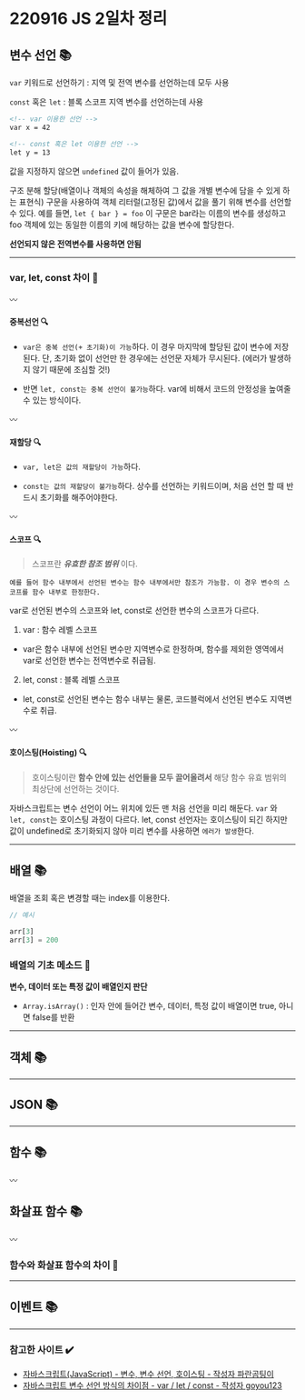 # 220916 JS 2일차 정리

## 변수 선언 📚

`var` 키워드로 선언하기 : 지역 및 전역 변수를 선언하는데 모두 사용

`const` 혹은 `let` : 블록 스코프 지역 변수를 선언하는데 사용

```html
<!-- var 이용한 선언 -->
var x = 42

<!-- const 혹은 let 이용한 선언 -->
let y = 13
```

값을 지정하지 않으면 `undefined` 값이 들어가 있음.

구조 분해 할당(배열이나 객체의 속성을 해체하여 그 값을 개별 변수에 담을 수 있게 하는 표현식) 구문을 사용하여 객체 리터럴(고정된 값)에서 값을 풀기 위해 변수를 선언할 수 있다. 예를 들면, `let { bar } = foo` 이 구문은 bar라는 이름의 변수를 생성하고 foo 객체에 있는 동일한 이름의 키에 해당하는 값을 변수에 할당한다.

**선언되지 않은 전역변수를 사용하면 안됨**

----

### var, let, const 차이 💬

〰️

#### 중복선언 🔍

* `var은 중복 선언(+ 초기화)이 가능`하다. 이 경우 마지막에 할당된 값이 변수에 저장된다. 단, 초기화 없이 선언만 한 경우에는 선언문 자체가 무시된다. (에러가 발생하지 않기 때문에 조심할 것!)

* 반면 `let, const는 중복 선언이 불가능`하다. var에 비해서 코드의 안정성을 높여줄 수 있는 방식이다.

〰️

#### 재할당 🔍

* `var, let은 값의 재할당이 가능`하다.

* `const는 값의 재할당이 불가능`하다. 상수를 선언하는 키워드이며, 처음 선언 할 때 반드시 초기화를 해주어야한다.

〰️

#### 스코프 🔍

> 스코프란 ***유효한 참조 범위*** 이다.


`예를 들어 함수 내부에서 선언된 변수는 함수 내부에서만 참조가 가능함.
 이 경우 변수의 스코프를 함수 내부로 한정한다.`

var로 선언된 변수의 스코프와 let, const로 선언한 변수의 스코프가 다르다.

1. var : 함수 레벨 스코프

* var은 함수 내부에 선언된 변수만 지역변수로 한정하며, 함수를 제외한 영역에서 var로 선언한 변수는 전역변수로 취급됨.

2. let, const : 블록 레벨 스코프

* let, const로 선언된 변수는 함수 내부는 물론, 코드블럭에서 선언된 변수도 지역변수로 취급.


〰️

#### 호이스팅(Hoisting) 🔍

> 호이스팅이란 **함수 안에 있는 선언들을 모두 끌어올려서** 해당 함수 유효 범위의 최상단에 선언하는 것이다.

자바스크립트는 변수 선언이 어느 위치에 있든 맨 처음 선언을 미리 해둔다. `var` 와 `let, const`는 호이스팅 과정이 다르다. let, const 선언자는 호이스팅이 되긴 하지만 값이 undefined로 초기화되지 않아 미리 변수를 사용하면 `에러가 발생`한다.

----
## 배열 📚

배열을 조회 혹은 변경할 때는 index를 이용한다.

```javascript
// 예시

arr[3]
arr[3] = 200
```

### 배열의 기초 메소드 📝

**변수, 데이터 또는 특정 값이 배열인지 판단**
* `Array.isArray()` : 인자 안에 들어간 변수, 데이터, 특정 값이 배열이면 true, 아니면 false를 반환


----
## 객체 📚
----
## JSON 📚
----
## 함수 📚
〰️
## 화살표 함수 📚
〰️
### 함수와 화살표 함수의 차이 💬
----
## 이벤트 📚



-----
### 참고한 사이트 ✔️


* [자바스크립트(JavaScript) - 변수, 변수 선언, 호이스팅 - 작성자 파란곰팅이](https://bearcomputer.tistory.com/25)
* [자바스크립트 변수 선언 방식의 차이점 - var / let / const - 작성자 goyou123](https://velog.io/@goyou123/%EC%9E%90%EB%B0%94%EC%8A%A4%ED%81%AC%EB%A6%BD%ED%8A%B8-%EB%B3%80%EC%88%98-%EC%84%A0%EC%96%B8-%EB%B0%A9%EC%8B%9D%EC%9D%98-%EC%B0%A8%EC%9D%B4%EC%A0%90-var-let-const)